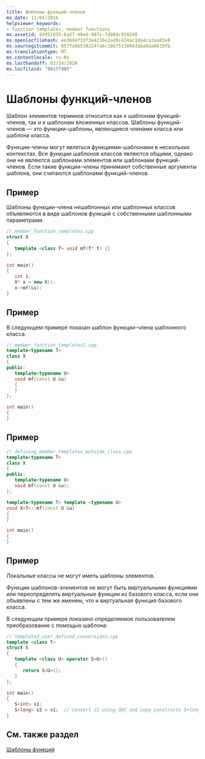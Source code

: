 ```yaml
---
title: Шаблоны функций-членов
ms.date: 11/04/2016
helpviewer_keywords:
- function templates, member functions
ms.assetid: 83d51835-6a27-40ed-997c-7d90dc9182d8
ms.openlocfilehash: ee36d4f33f3e4216e2ad9c434ac1da4ca3aa83e8
ms.sourcegitcommit: 857fa6b530224fa6c18675138043aba9aa0619fb
ms.translationtype: MT
ms.contentlocale: ru-RU
ms.lasthandoff: 03/24/2020
ms.locfileid: "80177985"
---
```

# <a name="member-function-templates"></a>Шаблоны функций-членов

Шаблон элементов терминов относится как к шаблонам функций-членов, так и к шаблонам вложенных классов. Шаблоны функций-членов — это функции-шаблоны, являющиеся членами класса или шаблона класса.

Функции-члены могут являться функциями-шаблонами в нескольких контекстах. Все функции шаблонов классов являются общими, однако они не являются шаблонами элементов или шаблонами функций-членов. Если такие функции-члены принимают собственные аргументы шаблона, они считаются шаблонами функций-членов.

## <a name="example"></a>Пример

Шаблоны функции-члена нешаблонных или шаблонных классов объявляются в виде шаблонов функций с собственными шаблонными параметрами.

```cpp
// member_function_templates.cpp
struct X
{
   template <class T> void mf(T* t) {}
};

int main()
{
   int i;
   X* x = new X();
   x->mf(&i);
}
```

## <a name="example"></a>Пример

В следующем примере показан шаблон функции-члена шаблонного класса.

```cpp
// member_function_templates2.cpp
template<typename T>
class X
{
public:
   template<typename U>
   void mf(const U &u)
   {
   }
};

int main()
{
}
```

## <a name="example"></a>Пример

```cpp
// defining_member_templates_outside_class.cpp
template<typename T>
class X
{
public:
   template<typename U>
   void mf(const U &u);
};

template<typename T> template <typename U>
void X<T>::mf(const U &u)
{
}

int main()
{
}
```

## <a name="example"></a>Пример

Локальные классы не могут иметь шаблоны элементов.

Функции шаблонов-элементов не могут быть виртуальными функциями или переопределять виртуальные функции из базового класса, если они объявлены с тем же именем, что и виртуальная функция базового класса.

В следующем примере показано определяемое пользователем преобразование с помощью шаблона:

```cpp
// templated_user_defined_conversions.cpp
template <class T>
struct S
{
   template <class U> operator S<U>()
   {
      return S<U>();
   }
};

int main()
{
   S<int> s1;
   S<long> s2 = s1;  // Convert s1 using UDC and copy constructs S<long>.
}
```

## <a name="see-also"></a>См. также раздел

[Шаблоны функций](../cpp/function-templates.md)
